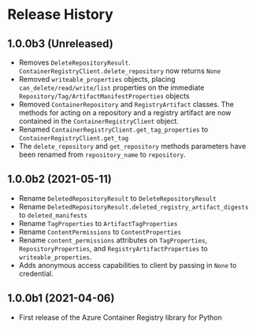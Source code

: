 # Release History

## 1.0.0b3 (Unreleased)
* Removes `DeleteRepositoryResult`. `ContainerRegistryClient.delete_repository` now returns `None`
* Removed `writeable_properties` objects, placing `can_delete/read/write/list` properties on the immediate `Repository/Tag/ArtifactManifestProperties` objects
* Removed `ContainerRepository` and `RegistryArtifact` classes. The methods for acting on a repository and a registry artifact are now contained in the `ContainerRegistryClient` object.
* Renamed `ContainerRegistryClient.get_tag_properties` to `ContainerRegistryClient.get_tag`
* The `delete_repository` and `get_repository` methods parameters have been renamed from `repository_name` to `repository`.

## 1.0.0b2 (2021-05-11)
* Rename `DeletedRepositoryResult` to `DeleteRepositoryResult`
* Rename `DeletedRepositoryResult.deleted_registry_artifact_digests` to `deleted_manifests`
* Rename `TagProperties` to `ArtifactTagProperties`
* Rename `ContentPermissions` to `ContentProperties`
* Rename `content_permissions` attributes on `TagProperties`, `RepositoryProperties`, and `RegistryArtifactProperties` to `writeable_properties`.
* Adds anonymous access capabilities to client by passing in `None` to credential.

## 1.0.0b1 (2021-04-06)
* First release of the Azure Container Registry library for Python
